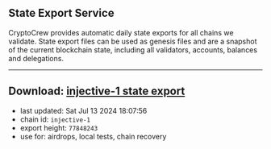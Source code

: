 ## State Export Service
CryptoCrew provides automatic daily state exports for all chains we validate. State export files can be used as genesis files and are a snapshot of the current blockchain state, including all validators, accounts, balances and delegations.

---
**Download: [injective-1 state export](https://dl-eu2.ccvalidators.com/SERVICE/injective/injective-1_export_77848243.json)**
---

- last updated: Sat Jul 13 2024 18:07:56
- chain id: `injective-1`
- export height: `77848243`
- use for: airdrops, local tests, chain recovery
